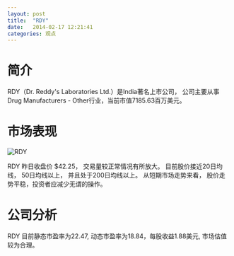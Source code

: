 ```yaml
---
layout: post
title:  "RDY"
date:   2014-02-17 12:21:41
categories: 观点
---
```


# 简介
RDY（Dr. Reddy's Laboratories Ltd.）是India著名上市公司，
公司主要从事Drug Manufacturers - Other行业，当前市值7185.63百万美元。

# 市场表现

![RDY](http://finviz.com/chart.ashx?t=RDY&ty=c&ta=1&p=d&s=l)

RDY 昨日收盘价 $42.25，
交易量较正常情况有所放大。
目前股价接近20日均线，
50日均线以上，
并且处于200日均线以上。
从短期市场走势来看，
股价走势平稳，投资者应减少无谓的操作。

# 公司分析
RDY 目前静态市盈率为22.47, 动态市盈率为18.84，每股收益1.88美元,
市场估值较为合理。

